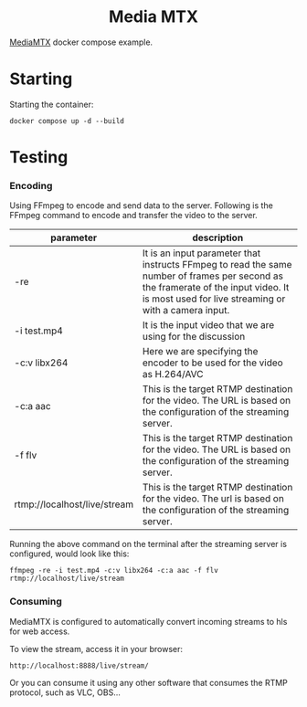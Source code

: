 <h1 style="text-align:center">Media MTX</h1>

[MediaMTX](https://github.com/bluenviron/mediamtx) docker compose example.

# Starting

Starting the container:

```shell
docker compose up -d --build
```

# Testing

### Encoding

Using FFmpeg to encode and send data to the server. Following is the FFmpeg command to encode and transfer the video to
the server.

| parameter                    | description                                                                                                                                                                                 |
|------------------------------|---------------------------------------------------------------------------------------------------------------------------------------------------------------------------------------------|
| -re                          | It is an input parameter that instructs FFmpeg to read the same number of frames per second as the framerate of the input video. It is most used for live streaming or with a camera input. |
| -i test.mp4                  | It is the input video that we are using for the discussion                                                                                                                                  |
| -c:v libx264                 | Here we are specifying the encoder to be used for the video as H.264/AVC                                                                                                                    |
| -c:a aac                     | This is the target RTMP destination for the video. The URL is based on the configuration of the streaming server.                                                                           |
| -f flv                       | This is the target RTMP destination for the video. The URL is based on the configuration of the streaming server.                                                                           |
| rtmp://localhost/live/stream | This is the target RTMP destination for the video. The url is based on the configuration of the streaming server.                                                                           |

Running the above command on the terminal after the streaming server is configured, would look like this:

```shell
ffmpeg -re -i test.mp4 -c:v libx264 -c:a aac -f flv rtmp://localhost/live/stream
```

### Consuming

MediaMTX is configured to automatically convert incoming streams to hls for web access.

To view the stream, access it in your browser:

```text
http://localhost:8888/live/stream/
```

Or you can consume it using any other software that consumes the RTMP protocol, such as VLC, OBS...
